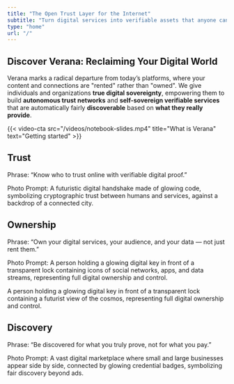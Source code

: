 ```yaml
---
title: "The Open Trust Layer for the Internet"
subtitle: "Turn digital services into verifiable assets that anyone can find and trust."
type: "home"
url: "/"
---
```


## Discover Verana: Reclaiming Your Digital World

Verana marks a radical departure from today’s platforms, where your content and connections are "rented" rather than "owned". We give individuals and organizations **true digital sovereignty**, empowering them to build **autonomous trust networks** and **self-sovereign verifiable services** that are automatically fairly **discoverable** based on **what they really provide**.

{{< video-cta src="/videos/notebook-slides.mp4" title="What is Verana" text="Getting started" >}}

## Trust

Phrase: “Know who to trust online with verifiable digital proof.”

Photo Prompt: A futuristic digital handshake made of glowing code, symbolizing cryptographic trust between humans and services, against a backdrop of a connected city.

## Ownership

Phrase: “Own your digital services, your audience, and your data — not just rent them.”

Photo Prompt: A person holding a glowing digital key in front of a transparent lock containing icons of social networks, apps, and data streams, representing full digital ownership and control.

A person holding a glowing digital key in front of a transparent lock containing a futurist view of the cosmos, representing full digital ownership and control.


## Discovery

Phrase: “Be discovered for what you truly prove, not for what you pay.”

Photo Prompt: A vast digital marketplace where small and large businesses appear side by side, connected by glowing credential badges, symbolizing fair discovery beyond ads.
